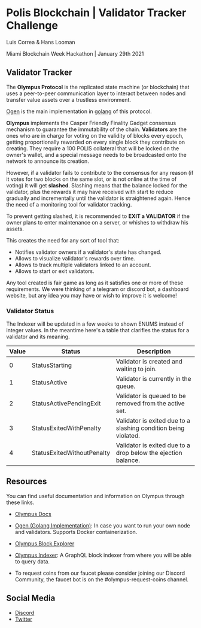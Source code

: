 # Polis Blockchain | Validator Tracker Challenge


Luis Correa & Hans Looman

Miami Blockchain Week Hackathon | January 29th 2021



## Validator Tracker

The **Olympus Protocol** is the replicated state machine (or blockchain) that uses a peer-to-peer communication layer to interact between nodes and transfer value assets over a trustless environment.

[Ogen](https://github.com/olympus-protocol/ogen) is the main implementation in [golang](https://golang.org/) of this protocol.

**Olympus** implements the Casper Friendly Finality Gadget consensus mechanism to guarantee the immutability of the chain. **Validators** are the ones who are in charge for voting on the validity of blocks every epoch, getting proportionally rewarded on every single block they contribute on creating. They require a 100 POLIS collateral that will be locked on the owner's wallet, and a special message needs to be broadcasted onto the network to announce its creation.

However, if a validator fails to contribute to the consensus for any reason (if it votes for two blocks on the same slot, or is not online at the time of voting) it will get **slashed**. Slashing means that the balance locked for the validator, plus the rewards it may have received with start to reduce gradually and incrementally until the validator is straightened again. Hence the need of a monitoring tool for validator tracking.

To prevent getting slashed, it is recommended to **EXIT a VALIDATOR** if the owner plans to enter maintenance on a server, or whishes to withdraw his assets.

This creates the need for any sort of tool that:

* Notifies validator owners if a validator's state has changed.
* Allows to visualize validator's rewards over time.
* Allows to track multiple validators linked to an account.
* Allows to start or exit validators.

Any tool created is fair game as long as it satisfies one or more of these requirements. We were thinking of a telegram or discord bot, a dashboard website, but any idea you may have or wish to improve it is welcome!

### Validator Status

The Indexer will be updated in a few weeks to shown ENUMS instead of integer values. In the meantime here's a table that clarifies the status for a validator and its meaning.

| Value | Status                     | Description                                                     |
|-------|----------------------------|-----------------------------------------------------------------|
| 0     | StatusStarting             | Validator is created and waiting to join.                       |
| 1     | StatusActive               | Validator is currently in the queue.                            |
| 2     | StatusActivePendingExit    | Validator is queued to be removed from the active set.          |
| 3     | StatusExitedWithPenalty    | Validator is exited due to a slashing condition being violated. |
| 4     | StatusExitedWithoutPenalty | Validator is exited due to a drop below the ejection balance.   |

## Resources

You can find useful documentation and information on Olympus through these links.

* [Olympus Docs](https://doc.oly.tech/documentation/first-steps/features)

* [Ogen (Golang Implementation)](https://github.com/olympus-protocol/ogen): In case you want to run your own node and validators. Supports Docker containerization.

* [Olympus Block Explorer](https://explorer.oly.tech)
* [Olympus Indexer](https://indexer.oly.tech/): A GraphQL block indexer from where you will be able to query data.
* To request coins from our faucet please consider joining our Discord Community, the faucet bot is on the #olympus-request-coins channel.


## Social Media
* [Discord](https://discord.gg/aNjrKhp)
* [Twitter](https://twitter.com/polisblockchain?lang=en)

